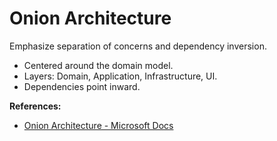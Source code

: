 # Onion Architecture

Emphasize separation of concerns and dependency inversion.

- Centered around the domain model.
- Layers: Domain, Application, Infrastructure, UI.
- Dependencies point inward.

**References:**
- [Onion Architecture - Microsoft Docs](https://learn.microsoft.com/en-us/dotnet/architecture/modern-web-apps-azure/common-web-application-architectures#onion-architecture)
